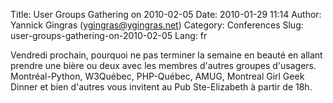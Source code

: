 Title: User Groups Gathering on 2010-02-05
Date: 2010-01-29 11:14
Author: Yannick Gingras (ygingras@ygingras.net)
Category: Conferences
Slug: user-groups-gathering-on-2010-02-05
Lang: fr

Vendredi prochain, pourquoi ne pas terminer la semaine en beauté en
allant prendre une bière ou deux avec les membres d'autres groupes
d'usagers. Montréal-Python, W3Québec, PHP-Québec, AMUG, Montreal Girl
Geek Dinner et bien d'autres vous invitent au Pub Ste-Elizabeth à partir
de 18h.
